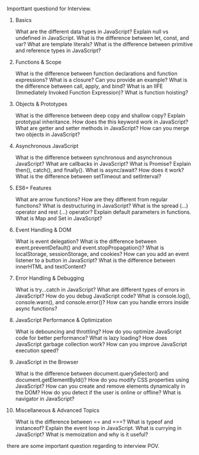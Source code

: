 Importtant questiond for Interview.

1. Basics

   What are the different data types in JavaScript?
   Explain null vs undefined in JavaScript.
   What is the difference between let, const, and var?
   What are template literals?
   What is the difference between primitive and reference types in JavaScript?

2. Functions & Scope

   What is the difference between function declarations and function expressions?
   What is a closure? Can you provide an example?
   What is the difference between call, apply, and bind?
   What is an IIFE (Immediately Invoked Function Expression)?
   What is function hoisting?

3. Objects & Prototypes

   What is the difference between deep copy and shallow copy?
   Explain prototypal inheritance.
   How does the this keyword work in JavaScript?
   What are getter and setter methods in JavaScript?
   How can you merge two objects in JavaScript?

4. Asynchronous JavaScript

   What is the difference between synchronous and asynchronous JavaScript?
   What are callbacks in JavaScript?
   What is Promise? Explain then(), catch(), and finally().
   What is async/await? How does it work?
   What is the difference between setTimeout and setInterval?

5. ES6+ Features

   What are arrow functions? How are they different from regular functions?
   What is destructuring in JavaScript?
   What is the spread (...) operator and rest (...) operator?
   Explain default parameters in functions.
   What is Map and Set in JavaScript?

6. Event Handling & DOM

   What is event delegation?
   What is the difference between event.preventDefault() and event.stopPropagation()?
   What is localStorage, sessionStorage, and cookies?
   How can you add an event listener to a button in JavaScript?
   What is the difference between innerHTML and textContent?

7. Error Handling & Debugging

   What is try...catch in JavaScript?
   What are different types of errors in JavaScript?
   How do you debug JavaScript code?
   What is console.log(), console.warn(), and console.error()?
   How can you handle errors inside async functions?

8. JavaScript Performance & Optimization

   What is debouncing and throttling?
   How do you optimize JavaScript code for better performance?
   What is lazy loading?
   How does JavaScript garbage collection work?
   How can you improve JavaScript execution speed?

9. JavaScript in the Browser

   What is the difference between document.querySelector() and document.getElementById()?
   How do you modify CSS properties using JavaScript?
   How can you create and remove elements dynamically in the DOM?
   How do you detect if the user is online or offline?
   What is navigator in JavaScript?

10. Miscellaneous & Advanced Topics

    What is the difference between == and ===?
    What is typeof and instanceof?
    Explain the event loop in JavaScript.
    What is currying in JavaScript?
    What is memoization and why is it useful?

there are some important question regarding to interview POV.